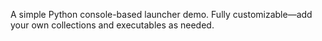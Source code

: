 A simple Python console-based launcher demo. Fully customizable—add your own collections and executables as needed.
